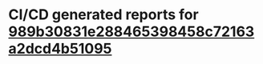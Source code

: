 # CI/CD generated reports for [989b30831e288465398458c72163a2dcd4b51095](https://github.com/hydephp/develop/commit/989b30831e288465398458c72163a2dcd4b51095)
